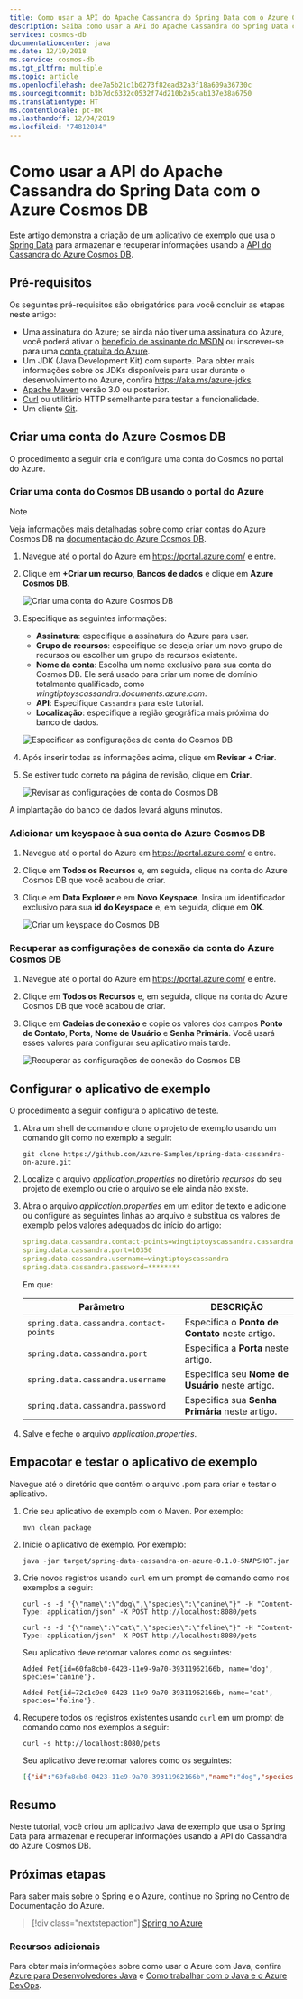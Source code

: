 ```yaml
---
title: Como usar a API do Apache Cassandra do Spring Data com o Azure Cosmos DB
description: Saiba como usar a API do Apache Cassandra do Spring Data com o Azure Cosmos DB.
services: cosmos-db
documentationcenter: java
ms.date: 12/19/2018
ms.service: cosmos-db
ms.tgt_pltfrm: multiple
ms.topic: article
ms.openlocfilehash: dee7a5b21c1b0273f82ead32a3f18a609a36730c
ms.sourcegitcommit: b3b7dc6332c0532f74d210b2a5cab137e38a6750
ms.translationtype: HT
ms.contentlocale: pt-BR
ms.lasthandoff: 12/04/2019
ms.locfileid: "74812034"
---
```

# <a name="how-to-use-spring-data-apache-cassandra-api-with-azure-cosmos-db"></a>Como usar a API do Apache Cassandra do Spring Data com o Azure Cosmos DB

Este artigo demonstra a criação de um aplicativo de exemplo que usa o [Spring Data] para armazenar e recuperar informações usando a [API do Cassandra do Azure Cosmos DB](/azure/cosmos-db/cassandra-introduction).

## <a name="prerequisites"></a>Pré-requisitos

Os seguintes pré-requisitos são obrigatórios para você concluir as etapas neste artigo:

* Uma assinatura do Azure; se ainda não tiver uma assinatura do Azure, você poderá ativar o [benefício de assinante do MSDN] ou inscrever-se para uma [conta gratuita do Azure].
* Um JDK (Java Development Kit) com suporte. Para obter mais informações sobre os JDKs disponíveis para usar durante o desenvolvimento no Azure, confira <https://aka.ms/azure-jdks>.
* [Apache Maven](http://maven.apache.org/) versão 3.0 ou posterior.
* [Curl](https://curl.haxx.se/) ou utilitário HTTP semelhante para testar a funcionalidade.
* Um cliente [Git](https://git-scm.com/downloads).

## <a name="create-an-azure-cosmos-db-account"></a>Criar uma conta do Azure Cosmos DB

O procedimento a seguir cria e configura uma conta do Cosmos no portal do Azure.

### <a name="create-a-cosmos-db-account-using-the-azure-portal"></a>Criar uma conta do Cosmos DB usando o portal do Azure

> [!NOTE]
> 
> Veja informações mais detalhadas sobre como criar contas do Azure Cosmos DB na [documentação do Azure Cosmos DB](/azure/cosmos-db/).

1. Navegue até o portal do Azure em <https://portal.azure.com/> e entre.

1. Clique em **+Criar um recurso**, **Bancos de dados** e clique em **Azure Cosmos DB**.

   ![Criar uma conta do Azure Cosmos DB][COSMOSDB01]

1. Especifique as seguintes informações:

   - **Assinatura**: especifique a assinatura do Azure para usar.
   - **Grupo de recursos**: especifique se deseja criar um novo grupo de recursos ou escolher um grupo de recursos existente.
   - **Nome da conta**: Escolha um nome exclusivo para sua conta do Cosmos DB. Ele será usado para criar um nome de domínio totalmente qualificado, como *wingtiptoyscassandra.documents.azure.com*.
   - **API**: Especifique `Cassandra` para este tutorial.
   - **Localização**: especifique a região geográfica mais próxima do banco de dados.

   ![Especificar as configurações de conta do Cosmos DB][COSMOSDB02]
   
1. Após inserir todas as informações acima, clique em **Revisar + Criar**.

1. Se estiver tudo correto na página de revisão, clique em **Criar**.

   ![Revisar as configurações de conta do Cosmos DB][COSMOSDB03]

A implantação do banco de dados levará alguns minutos.

### <a name="add-a-keyspace-to-your-azure-cosmos-db-account"></a>Adicionar um keyspace à sua conta do Azure Cosmos DB

1. Navegue até o portal do Azure em <https://portal.azure.com/> e entre.

1. Clique em **Todos os Recursos** e, em seguida, clique na conta do Azure Cosmos DB que você acabou de criar.

1. Clique em **Data Explorer** e em **Novo Keyspace**. Insira um identificador exclusivo para sua **id do Keyspace** e, em seguida, clique em **OK**.

   ![Criar um keyspace do Cosmos DB][COSMOSDB05]

### <a name="retrieve-the-connection-settings-for-your-azure-cosmos-db-account"></a>Recuperar as configurações de conexão da conta do Azure Cosmos DB

1. Navegue até o portal do Azure em <https://portal.azure.com/> e entre.

1. Clique em **Todos os Recursos** e, em seguida, clique na conta do Azure Cosmos DB que você acabou de criar.

1. Clique em **Cadeias de conexão** e copie os valores dos campos **Ponto de Contato**, **Porta**, **Nome de Usuário** e **Senha Primária**. Você usará esses valores para configurar seu aplicativo mais tarde.

   ![Recuperar as configurações de conexão do Cosmos DB][COSMOSDB06]

## <a name="configure-the-sample-application"></a>Configurar o aplicativo de exemplo

O procedimento a seguir configura o aplicativo de teste.

1. Abra um shell de comando e clone o projeto de exemplo usando um comando git como no exemplo a seguir:

   ```shell
   git clone https://github.com/Azure-Samples/spring-data-cassandra-on-azure.git
   ```

1. Localize o arquivo *application.properties* no diretório *recursos* do seu projeto de exemplo ou crie o arquivo se ele ainda não existe.

1. Abra o arquivo *application.properties* em um editor de texto e adicione ou configure as seguintes linhas ao arquivo e substitua os valores de exemplo pelos valores adequados do início do artigo:

   ```yaml
   spring.data.cassandra.contact-points=wingtiptoyscassandra.cassandra.cosmosdb.azure.com
   spring.data.cassandra.port=10350
   spring.data.cassandra.username=wingtiptoyscassandra
   spring.data.cassandra.password=********
   ```
   Em que:

   | Parâmetro | DESCRIÇÃO |
   |---|---|
   | `spring.data.cassandra.contact-points` | Especifica o **Ponto de Contato** neste artigo. |
   | `spring.data.cassandra.port` | Especifica a **Porta** neste artigo. |
   | `spring.data.cassandra.username` | Especifica seu **Nome de Usuário** neste artigo. |
   | `spring.data.cassandra.password` | Especifica sua **Senha Primária** neste artigo. |

1. Salve e feche o arquivo *application.properties*.

## <a name="package-and-test-the-sample-application"></a>Empacotar e testar o aplicativo de exemplo 

Navegue até o diretório que contém o arquivo .pom para criar e testar o aplicativo.

1. Crie seu aplicativo de exemplo com o Maven. Por exemplo:

   ```shell
   mvn clean package
   ```

1. Inicie o aplicativo de exemplo. Por exemplo:

   ```shell
   java -jar target/spring-data-cassandra-on-azure-0.1.0-SNAPSHOT.jar
   ```

1. Crie novos registros usando `curl` em um prompt de comando como nos exemplos a seguir:

   ```shell
   curl -s -d "{\"name\":\"dog\",\"species\":\"canine\"}" -H "Content-Type: application/json" -X POST http://localhost:8080/pets

   curl -s -d "{\"name\":\"cat\",\"species\":\"feline\"}" -H "Content-Type: application/json" -X POST http://localhost:8080/pets
   ```

   Seu aplicativo deve retornar valores como os seguintes:

   ```shell
   Added Pet{id=60fa8cb0-0423-11e9-9a70-39311962166b, name='dog', species='canine'}.

   Added Pet{id=72c1c9e0-0423-11e9-9a70-39311962166b, name='cat', species='feline'}.
   ```

1. Recupere todos os registros existentes usando `curl` em um prompt de comando como nos exemplos a seguir:

   ```shell
   curl -s http://localhost:8080/pets
   ```

   Seu aplicativo deve retornar valores como os seguintes:

   ```json
   [{"id":"60fa8cb0-0423-11e9-9a70-39311962166b","name":"dog","species":"canine"},{"id":"72c1c9e0-0423-11e9-9a70-39311962166b","name":"cat","species":"feline"}]
   ```

## <a name="summary"></a>Resumo

Neste tutorial, você criou um aplicativo Java de exemplo que usa o Spring Data para armazenar e recuperar informações usando a API do Cassandra do Azure Cosmos DB.

## <a name="next-steps"></a>Próximas etapas

Para saber mais sobre o Spring e o Azure, continue no Spring no Centro de Documentação do Azure.

> [!div class="nextstepaction"]
> [Spring no Azure](/azure/java/spring-framework)

### <a name="additional-resources"></a>Recursos adicionais

Para obter mais informações sobre como usar o Azure com Java, confira [Azure para Desenvolvedores Java] e [Como trabalhar com o Java e o Azure DevOps].

<!-- URL List -->

[Azure para desenvolvedores Java]: /azure/java/
[conta gratuita do Azure]: https://azure.microsoft.com/pricing/free-trial/
[Como trabalhar com o Java e o Azure DevOps]: /azure/devops/
[benefício de assinante do MSDN]: https://azure.microsoft.com/pricing/member-offers/msdn-benefits-details/
[Spring Boot]: http://projects.spring.io/spring-boot/
[Spring Data]: https://spring.io/projects/spring-data
[Spring Initializr]: https://start.spring.io/
[Spring Framework]: https://spring.io/

<!-- IMG List -->

[COSMOSDB01]: media/configure-spring-data-apache-cassandra-with-cosmos-db/create-cosmos-db-01.png
[COSMOSDB02]: media/configure-spring-data-apache-cassandra-with-cosmos-db/create-cosmos-db-02.png
[COSMOSDB03]: media/configure-spring-data-apache-cassandra-with-cosmos-db/create-cosmos-db-03.png
[COSMOSDB04]: media/configure-spring-data-apache-cassandra-with-cosmos-db/create-cosmos-db-04.png
[COSMOSDB05]: media/configure-spring-data-apache-cassandra-with-cosmos-db/create-cosmos-db-05.png
[COSMOSDB06]: media/configure-spring-data-apache-cassandra-with-cosmos-db/create-cosmos-db-06.png
